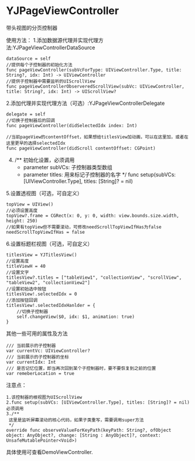 # YJPageViewController
带头视图的分页控制器

使用方法：
1.添加数据源代理并实现代理方法:YJPageViewControllerDataSource

    dataSource = self
    //提供每个子控制器的初始化方法
    func pageViewController(subVcForType: UIViewController.Type, title: String?, idx: Int) -> UIViewController
    //提供子控制器中需要监听的UIScrollView
    func pageViewControllerObserveredScrollView(subVc: UIViewController, title: String?, idx: Int) -> UIScrollView?
    
2.添加代理并实现代理方法（可选）:YJPageViewControllerDelegate

    delegate = self
    //切换子控制器后的回调
    func pageViewController(didSelectedIdx index: Int)
    
    //当前pageView的contentOffset，如果想给titlesView加动画，可以在这里加，或者在这里更早的选择selectedIdx
    func pageViewController(didScroll contentOffset: CGPoint)
4.
    /**
     初始化设置，必须调用
     - parameter subVCs: 子控制器类型数组
     - parameter titles: 用来标记子控制器的名字
     */
    func setup(subVCs: [UIViewController.Type], titles: [String]? = nil)
    
5.设置透视图（可选，可自定义）

    topView = UIView()
    //必须设置高度
    topView?.frame = CGRect(x: 0, y: 0, width: view.bounds.size.width, height: 250)
    //如果有topView但不需要滚动，可修改needScrollTopViewIfHas为false
    needScrollTopViewIfHas = false
    
6.设置标题栏视图（可选，可自定义）

    titlesView = YJTitlesView()
    //设置高度    
    titleViewH = 40
    //设置文字
    titlesView?.titles = ["tableView1", "collectionView", "scrollView", "tableView2", "collectionView2"]
    //设置初始选中按钮
    titlesView!.selectedIdx = 0
    //添加按钮回调
    titlesView!.selectedIdxHanlder = {
        //切换子控制器
        self.changeView($0, idx: $1, animation: true)
    }
    

其他一些可用的属性及方法

    /// 当前展示的子控制器
    var currentVc: UIViewController?
    /// 当前展示的子控制器的坐标
    var currentIdx: Int
    /// 是否记忆位置，即当再次回到某个子控制器时，要不要恢复到之前的位置
    var remeberLocation = true
    
注意点：

    1.该控制器的根视图为UIScrollView
    2.func setup(subVCs: [UIViewController.Type], titles: [String]? = nil)必须调用
    3./**
     这里是监听屏幕滚动的核心代码，如果子类重写，需要调用super方法
     */
    override func observeValueForKeyPath(keyPath: String?, ofObject object: AnyObject?, change: [String : AnyObject]?, context: UnsafeMutablePointer<Void>)
    
具体使用可查看DemoViewController.
